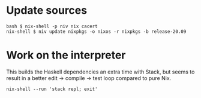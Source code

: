 # Update sources

```
bash $ nix-shell -p niv nix cacert
nix-shell $ niv update nixpkgs -o nixos -r nixpkgs -b release-20.09
```

# Work on the interpreter

This builds the Haskell dependencies an extra time with Stack, but seems to
result in a better edit -> compile -> test loop compared to pure Nix.

```
nix-shell --run 'stack repl; exit'
```
